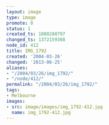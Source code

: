 ```yaml
---
layout: image
type: image
promote: 0
status: 1
created_ts: 1080280797
changed_ts: 1372159368
node_id: 412
title: IMG_1792
created: '2004-03-26'
changed: '2013-06-25'
aliases:
- "/2004/03/26/img_1792/"
- "/node/412/"
permalink: "/2004/03/26/img_1792/"
tags:
- Melbourne
images:
- src: image/images/img_1792-412.jpg
  name: img_1792-412.jpg
---
```


